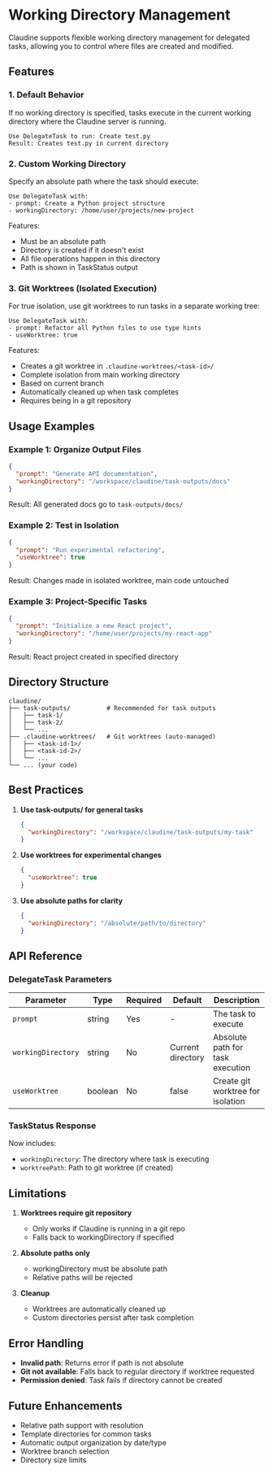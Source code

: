# Working Directory Management

Claudine supports flexible working directory management for delegated tasks, allowing you to control where files are created and modified.

## Features

### 1. Default Behavior
If no working directory is specified, tasks execute in the current working directory where the Claudine server is running.

```
Use DelegateTask to run: Create test.py
Result: Creates test.py in current directory
```

### 2. Custom Working Directory
Specify an absolute path where the task should execute:

```
Use DelegateTask with:
- prompt: Create a Python project structure
- workingDirectory: /home/user/projects/new-project
```

Features:
- Must be an absolute path
- Directory is created if it doesn't exist
- All file operations happen in this directory
- Path is shown in TaskStatus output

### 3. Git Worktrees (Isolated Execution)
For true isolation, use git worktrees to run tasks in a separate working tree:

```
Use DelegateTask with:
- prompt: Refactor all Python files to use type hints
- useWorktree: true
```

Features:
- Creates a git worktree in `.claudine-worktrees/<task-id>/`
- Complete isolation from main working directory
- Based on current branch
- Automatically cleaned up when task completes
- Requires being in a git repository

## Usage Examples

### Example 1: Organize Output Files
```json
{
  "prompt": "Generate API documentation",
  "workingDirectory": "/workspace/claudine/task-outputs/docs"
}
```
Result: All generated docs go to `task-outputs/docs/`

### Example 2: Test in Isolation
```json
{
  "prompt": "Run experimental refactoring",
  "useWorktree": true
}
```
Result: Changes made in isolated worktree, main code untouched

### Example 3: Project-Specific Tasks
```json
{
  "prompt": "Initialize a new React project",
  "workingDirectory": "/home/user/projects/my-react-app"
}
```
Result: React project created in specified directory

## Directory Structure

```
claudine/
├── task-outputs/          # Recommended for task outputs
│   ├── task-1/
│   ├── task-2/
│   └── ...
├── .claudine-worktrees/   # Git worktrees (auto-managed)
│   ├── <task-id-1>/
│   ├── <task-id-2>/
│   └── ...
└── ... (your code)
```

## Best Practices

1. **Use task-outputs/ for general tasks**
   ```json
   {
     "workingDirectory": "/workspace/claudine/task-outputs/my-task"
   }
   ```

2. **Use worktrees for experimental changes**
   ```json
   {
     "useWorktree": true
   }
   ```

3. **Use absolute paths for clarity**
   ```json
   {
     "workingDirectory": "/absolute/path/to/directory"
   }
   ```

## API Reference

### DelegateTask Parameters

| Parameter | Type | Required | Default | Description |
|-----------|------|----------|---------|-------------|
| `prompt` | string | Yes | - | The task to execute |
| `workingDirectory` | string | No | Current directory | Absolute path for task execution |
| `useWorktree` | boolean | No | false | Create git worktree for isolation |

### TaskStatus Response

Now includes:
- `workingDirectory`: The directory where task is executing
- `worktreePath`: Path to git worktree (if created)

## Limitations

1. **Worktrees require git repository**
   - Only works if Claudine is running in a git repo
   - Falls back to workingDirectory if specified

2. **Absolute paths only**
   - workingDirectory must be absolute path
   - Relative paths will be rejected

3. **Cleanup**
   - Worktrees are automatically cleaned up
   - Custom directories persist after task completion

## Error Handling

- **Invalid path**: Returns error if path is not absolute
- **Git not available**: Falls back to regular directory if worktree requested
- **Permission denied**: Task fails if directory cannot be created

## Future Enhancements

- Relative path support with resolution
- Template directories for common tasks
- Automatic output organization by date/type
- Worktree branch selection
- Directory size limits